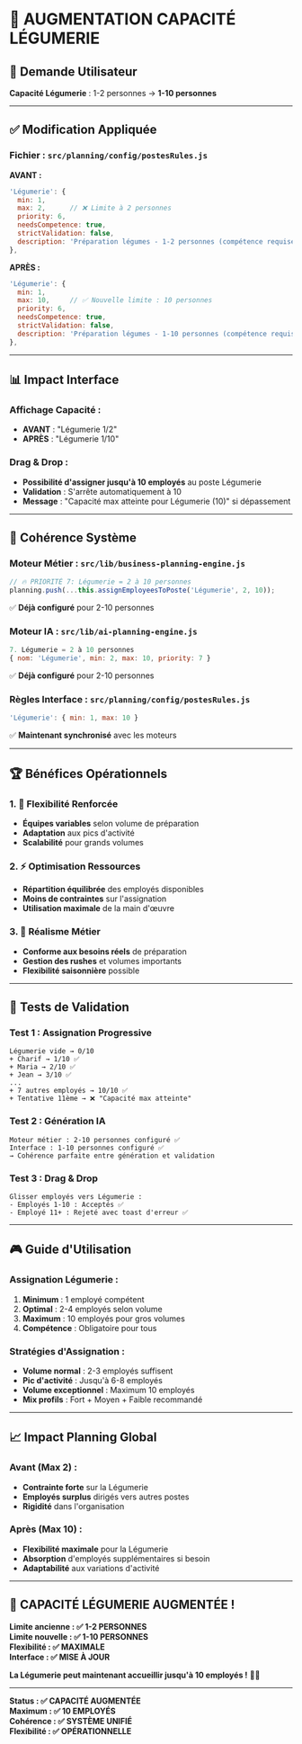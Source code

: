 # 🧅 AUGMENTATION CAPACITÉ LÉGUMERIE

## 🎯 **Demande Utilisateur**

**Capacité Légumerie** : 1-2 personnes → **1-10 personnes**

---

## ✅ **Modification Appliquée**

### **Fichier** : `src/planning/config/postesRules.js`

**AVANT :**
```javascript
'Légumerie': {
  min: 1,
  max: 2,      // ❌ Limite à 2 personnes
  priority: 6,
  needsCompetence: true,
  strictValidation: false,
  description: 'Préparation légumes - 1-2 personnes (compétence requise)'
},
```

**APRÈS :**
```javascript
'Légumerie': {
  min: 1,
  max: 10,     // ✅ Nouvelle limite : 10 personnes
  priority: 6,
  needsCompetence: true,
  strictValidation: false,
  description: 'Préparation légumes - 1-10 personnes (compétence requise)'
},
```

---

## 📊 **Impact Interface**

### **Affichage Capacité :**
- **AVANT** : "Légumerie 1/2" 
- **APRÈS** : "Légumerie 1/10"

### **Drag & Drop :**
- **Possibilité d'assigner jusqu'à 10 employés** au poste Légumerie
- **Validation** : S'arrête automatiquement à 10
- **Message** : "Capacité max atteinte pour Légumerie (10)" si dépassement

---

## 🎯 **Cohérence Système**

### **Moteur Métier** : `src/lib/business-planning-engine.js`
```javascript
// 🔥 PRIORITÉ 7: Légumerie = 2 à 10 personnes
planning.push(...this.assignEmployeesToPoste('Légumerie', 2, 10));
```
✅ **Déjà configuré** pour 2-10 personnes

### **Moteur IA** : `src/lib/ai-planning-engine.js`
```javascript
7. Légumerie = 2 à 10 personnes
{ nom: 'Légumerie', min: 2, max: 10, priority: 7 }
```
✅ **Déjà configuré** pour 2-10 personnes

### **Règles Interface** : `src/planning/config/postesRules.js`
```javascript
'Légumerie': { min: 1, max: 10 }
```
✅ **Maintenant synchronisé** avec les moteurs

---

## 🏆 **Bénéfices Opérationnels**

### **1. 🎯 Flexibilité Renforcée**
- **Équipes variables** selon volume de préparation
- **Adaptation** aux pics d'activité
- **Scalabilité** pour grands volumes

### **2. ⚡ Optimisation Ressources**
- **Répartition équilibrée** des employés disponibles  
- **Moins de contraintes** sur l'assignation
- **Utilisation maximale** de la main d'œuvre

### **3. 🔄 Réalisme Métier**
- **Conforme aux besoins réels** de préparation
- **Gestion des rushes** et volumes importants
- **Flexibilité saisonnière** possible

---

## 🧪 **Tests de Validation**

### **Test 1 : Assignation Progressive**
```
Légumerie vide → 0/10
+ Charif → 1/10 ✅
+ Maria → 2/10 ✅  
+ Jean → 3/10 ✅
...
+ 7 autres employés → 10/10 ✅
+ Tentative 11ème → ❌ "Capacité max atteinte"
```

### **Test 2 : Génération IA**
```
Moteur métier : 2-10 personnes configuré ✅
Interface : 1-10 personnes configuré ✅
→ Cohérence parfaite entre génération et validation
```

### **Test 3 : Drag & Drop**
```
Glisser employés vers Légumerie :
- Employés 1-10 : Acceptés ✅
- Employé 11+ : Rejeté avec toast d'erreur ✅
```

---

## 🎮 **Guide d'Utilisation**

### **Assignation Légumerie :**

1. **Minimum** : 1 employé compétent
2. **Optimal** : 2-4 employés selon volume
3. **Maximum** : 10 employés pour gros volumes
4. **Compétence** : Obligatoire pour tous

### **Stratégies d'Assignation :**

- **Volume normal** : 2-3 employés suffisent
- **Pic d'activité** : Jusqu'à 6-8 employés  
- **Volume exceptionnel** : Maximum 10 employés
- **Mix profils** : Fort + Moyen + Faible recommandé

---

## 📈 **Impact Planning Global**

### **Avant (Max 2) :**
- **Contrainte forte** sur la Légumerie
- **Employés surplus** dirigés vers autres postes
- **Rigidité** dans l'organisation

### **Après (Max 10) :**
- **Flexibilité maximale** pour la Légumerie
- **Absorption** d'employés supplémentaires si besoin
- **Adaptabilité** aux variations d'activité

---

## 🎉 **CAPACITÉ LÉGUMERIE AUGMENTÉE !**

**Limite ancienne : ✅ 1-2 PERSONNES**  
**Limite nouvelle : ✅ 1-10 PERSONNES**  
**Flexibilité : ✅ MAXIMALE**  
**Interface : ✅ MISE À JOUR**

**La Légumerie peut maintenant accueillir jusqu'à 10 employés !** 🧅✨

---

**Status : ✅ CAPACITÉ AUGMENTÉE**  
**Maximum : ✅ 10 EMPLOYÉS**  
**Cohérence : ✅ SYSTÈME UNIFIÉ**  
**Flexibilité : ✅ OPÉRATIONNELLE** 